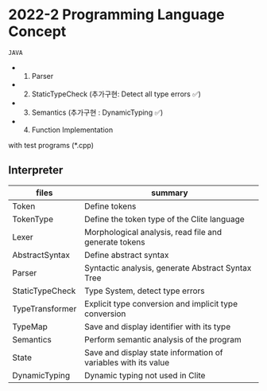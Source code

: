 # 2022-2 Programming Language Concept

`JAVA`
- 1. Parser
- 2. StaticTypeCheck (추가구현: Detect all type errors ✅)
- 3. Semantics (추가구현 : DynamicTyping ✅)
- 4. Function Implementation

with test programs (*.cpp)

## Interpreter

| files | summary |
|---|---|
| Token | Define tokens |
| TokenType | Define the token type of the Clite language |
| Lexer | Morphological analysis, read file and generate tokens |
| AbstractSyntax | Define abstract syntax |
| Parser | Syntactic analysis, generate Abstract Syntax Tree |
| StaticTypeCheck | Type System, detect type errors |
| TypeTransformer | Explicit type conversion and implicit type conversion |
| TypeMap | Save and display identifier with its type |
| Semantics | Perform semantic analysis of the program |
| State | Save and display state information of variables with its value |
| DynamicTyping | Dynamic typing not used in Clite |
